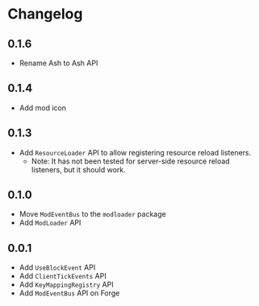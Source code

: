 # Changelog
## 0.1.6
- Rename Ash to Ash API

## 0.1.4
- Add mod icon

## 0.1.3
- Add `ResourceLoader` API to allow registering resource reload listeners.
  - Note: It has not been tested for server-side resource reload listeners, but it should work.

## 0.1.0
- Move `ModEventBus` to the `modloader` package
- Add `ModLoader` API

## 0.0.1
- Add `UseBlockEvent` API
- Add `ClientTickEvents` API
- Add `KeyMappingRegistry` API
- Add `ModEventBus` API on Forge
